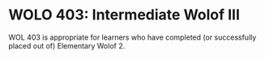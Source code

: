 # WOLO 403: Intermediate Wolof III

WOL 403 is appropriate for learners who have completed (or successfully placed out of) Elementary Wolof 2.